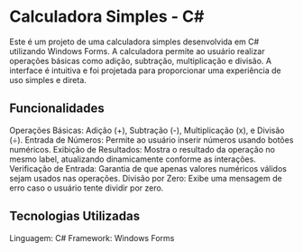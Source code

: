 # Calculadora Simples - C#
Este é um projeto de uma calculadora simples desenvolvida em C# utilizando Windows Forms. A calculadora permite ao usuário realizar operações básicas como adição, subtração, multiplicação e divisão. A interface é intuitiva e foi projetada para proporcionar uma experiência de uso simples e direta.

## Funcionalidades
Operações Básicas: Adição (+), Subtração (-), Multiplicação (x), e Divisão (÷).
Entrada de Números: Permite ao usuário inserir números usando botões numéricos.
Exibição de Resultados: Mostra o resultado da operação no mesmo label, atualizando dinamicamente conforme as interações.
Verificação de Entrada: Garantia de que apenas valores numéricos válidos sejam usados nas operações.
Divisão por Zero: Exibe uma mensagem de erro caso o usuário tente dividir por zero.

## Tecnologias Utilizadas
Linguagem: C#
Framework: Windows Forms
